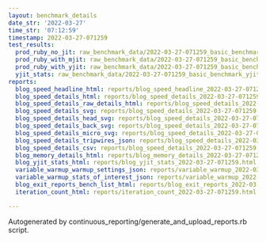 ```yaml
---
layout: benchmark_details
date_str: '2022-03-27'
time_str: '07:12:59'
timestamp: 2022-03-27-071259
test_results:
  prod_ruby_no_jit: raw_benchmark_data/2022-03-27-071259_basic_benchmark_prod_ruby_no_jit.json
  prod_ruby_with_mjit: raw_benchmark_data/2022-03-27-071259_basic_benchmark_prod_ruby_with_mjit.json
  prod_ruby_with_yjit: raw_benchmark_data/2022-03-27-071259_basic_benchmark_prod_ruby_with_yjit.json
  yjit_stats: raw_benchmark_data/2022-03-27-071259_basic_benchmark_yjit_stats.json
reports:
  blog_speed_headline_html: reports/blog_speed_headline_2022-03-27-071259.html
  blog_speed_details_html: reports/blog_speed_details_2022-03-27-071259.html
  blog_speed_details_raw_details_html: reports/blog_speed_details_2022-03-27-071259.raw_details.html
  blog_speed_details_svg: reports/blog_speed_details_2022-03-27-071259.svg
  blog_speed_details_head_svg: reports/blog_speed_details_2022-03-27-071259.head.svg
  blog_speed_details_back_svg: reports/blog_speed_details_2022-03-27-071259.back.svg
  blog_speed_details_micro_svg: reports/blog_speed_details_2022-03-27-071259.micro.svg
  blog_speed_details_tripwires_json: reports/blog_speed_details_2022-03-27-071259.tripwires.json
  blog_speed_details_csv: reports/blog_speed_details_2022-03-27-071259.csv
  blog_memory_details_html: reports/blog_memory_details_2022-03-27-071259.html
  blog_yjit_stats_html: reports/blog_yjit_stats_2022-03-27-071259.html
  variable_warmup_warmup_settings_json: reports/variable_warmup_2022-03-27-071259.warmup_settings.json
  variable_warmup_stats_of_interest_json: reports/variable_warmup_2022-03-27-071259.stats_of_interest.json
  blog_exit_reports_bench_list_html: reports/blog_exit_reports_2022-03-27-071259.bench_list.html
  iteration_count_html: reports/iteration_count_2022-03-27-071259.html

---
```

Autogenerated by continuous_reporting/generate_and_upload_reports.rb script.
